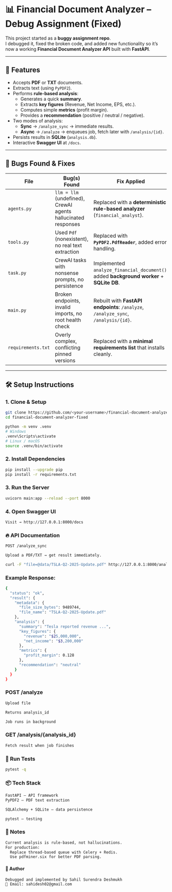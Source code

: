 # 📊 Financial Document Analyzer – Debug Assignment (Fixed)

This project started as a **buggy assignment repo**.  
I debugged it, fixed the broken code, and added new functionality so it’s now a working **Financial Document Analyzer API** built with **FastAPI**.

---

## 🚀 Features
- Accepts **PDF** or **TXT** documents.
- Extracts text (using `PyPDF2`).
- Performs **rule-based analysis**:
  - Generates a quick **summary**.
  - Extracts **key figures** (Revenue, Net Income, EPS, etc.).
  - Computes simple **metrics** (profit margin).
  - Provides a **recommendation** (positive / neutral / negative).
- Two modes of analysis:
  - **Sync** → `/analyze_sync` → immediate results.
  - **Async** → `/analyze` → enqueues job, fetch later with `/analysis/{id}`.
- Persists results in **SQLite** (`analysis.db`).
- Interactive **Swagger UI** at `/docs`.

---

## 🐞 Bugs Found & Fixes

| File | Bug(s) Found | Fix Applied |
|------|--------------|-------------|
| `agents.py` | `llm = llm` (undefined), CrewAI agents hallucinated responses | Replaced with a **deterministic rule-based analyzer** (`financial_analyst`). |
| `tools.py` | Used `Pdf` (nonexistent), no real text extraction | Replaced with **`PyPDF2.PdfReader`**, added error handling. |
| `task.py` | CrewAI tasks with nonsense prompts, no persistence | Implemented `analyze_financial_document()`, added **background worker** + **SQLite DB**. |
| `main.py` | Broken endpoints, invalid imports, no root health check | Rebuilt with **FastAPI endpoints**: `/analyze`, `/analyze_sync`, `/analysis/{id}`. |
| `requirements.txt` | Overly complex, conflicting pinned versions | Replaced with a **minimal requirements list** that installs cleanly. |

---

## 🛠️ Setup Instructions

### 1. Clone & Setup
```bash
git clone https://github.com/<your-username>/financial-document-analyzer-fixed.git
cd financial-document-analyzer-fixed

python -m venv .venv
# Windows
.venv\Scripts\activate
# Linux / macOS
source .venv/bin/activate
```
### 2. Install Dependencies
```bash
pip install --upgrade pip
pip install -r requirements.txt
```

### 3. Run the Server
```bash
uvicorn main:app --reload --port 8000
```
### 4. Open Swagger UI
```bash
Visit → http://127.0.0.1:8000/docs
```

### 🔥 API Documentation
```bash
POST /analyze_sync

Upload a PDF/TXT → get result immediately.

curl -F "file=@data/TSLA-Q2-2025-Update.pdf" http://127.0.0.1:8000/analyze_sync
```
### Example Response:
```bash
{
  "status": "ok",
  "result": {
    "metadata": {
      "file_size_bytes": 9489744,
      "file_name": "TSLA-Q2-2025-Update.pdf"
    },
    "analysis": {
      "summary": "Tesla reported revenue ...",
      "key_figures": {
        "revenue": "$25,000,000",
        "net_income": "$3,200,000"
      },
      "metrics": {
        "profit_margin": 0.128
      },
      "recommendation": "neutral"
    }
  }
}
```
### POST /analyze
```bash
Upload file

Returns analysis_id

Job runs in background
```

### GET /analysis/{analysis_id}
```bash
Fetch result when job finishes
```
### 🧪 Run Tests
```bash
pytest -q
```
### 📦 Tech Stack
```bash
FastAPI – API framework
PyPDF2 – PDF text extraction

SQLAlchemy + SQLite – data persistence

pytest – testing
```

### 📌 Notes
```bash
Current analysis is rule-based, not hallucinations.
For production:
  Replace thread-based queue with Celery + Redis.
  Use pdfminer.six for better PDF parsing.
```
#### 🙋 Author
```bash
Debugged and implemented by Sahil Surendra Deshmukh
📧 Email: sahidesh02@gmail.com
```
